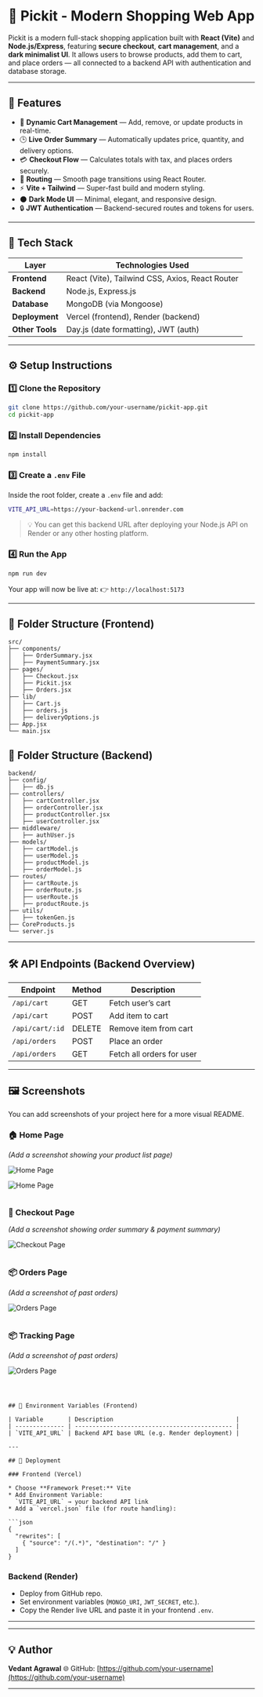 # 🛒 Pickit - Modern Shopping Web App

Pickit is a modern full-stack shopping application built with **React (Vite)** and **Node.js/Express**, featuring **secure checkout**, **cart management**, and a **dark minimalist UI**.
It allows users to browse products, add them to cart, and place orders — all connected to a backend API with authentication and database storage.

---

## 🚀 Features

* 🧾 **Dynamic Cart Management** — Add, remove, or update products in real-time.
* 🕒 **Live Order Summary** — Automatically updates price, quantity, and delivery options.
* 💳 **Checkout Flow** — Calculates totals with tax, and places orders securely.
* 🧭 **Routing** — Smooth page transitions using React Router.
* ⚡ **Vite + Tailwind** — Super-fast build and modern styling.
* 🌑 **Dark Mode UI** — Minimal, elegant, and responsive design.
* 🔒 **JWT Authentication** — Backend-secured routes and tokens for users.

---

## 🧩 Tech Stack

| Layer           | Technologies Used                               |
| --------------- | ----------------------------------------------- |
| **Frontend**    | React (Vite), Tailwind CSS, Axios, React Router |
| **Backend**     | Node.js, Express.js                             |
| **Database**    | MongoDB (via Mongoose)                          |
| **Deployment**  | Vercel (frontend), Render (backend)             |
| **Other Tools** | Day.js (date formatting), JWT (auth)            |

---

## ⚙️ Setup Instructions

### 1️⃣ Clone the Repository

```bash
git clone https://github.com/your-username/pickit-app.git
cd pickit-app
```

### 2️⃣ Install Dependencies

```bash
npm install
```

### 3️⃣ Create a `.env` File

Inside the root folder, create a `.env` file and add:

```bash
VITE_API_URL=https://your-backend-url.onrender.com
```

> 💡 You can get this backend URL after deploying your Node.js API on Render or any other hosting platform.

### 4️⃣ Run the App

```bash
npm run dev
```

Your app will now be live at:
👉 `http://localhost:5173`

---

## 🧭 Folder Structure (Frontend)

```
src/
├── components/
│   ├── OrderSummary.jsx
│   ├── PaymentSummary.jsx
├── pages/
│   ├── Checkout.jsx
│   ├── Pickit.jsx
│   ├── Orders.jsx
├── lib/
│   ├── Cart.js
│   ├── orders.js
│   ├── deliveryOptions.js
├── App.jsx
└── main.jsx
```

## 🧭 Folder Structure (Backend)

```
backend/
├── config/
│   ├── db.js
├── controllers/
│   ├── cartController.jsx
│   ├── orderController.jsx
│   ├── productController.jsx
│   ├── userController.jsx
├── middleware/
│   ├── authUser.js
├── models/
│   ├── cartModel.js
│   ├── userModel.js
│   ├── productModel.js
│   ├── orderModel.js
├── routes/
│   ├── cartRoute.js
│   ├── orderRoute.js
│   ├── userRoute.js
│   ├── productRoute.js
├── utils/
│   ├── tokenGen.js
├── CoreProducts.js
└── server.js
```

---

## 🛠️ API Endpoints (Backend Overview)

| Endpoint        | Method | Description               |
| --------------- | ------ | ------------------------- |
| `/api/cart`     | GET    | Fetch user’s cart         |
| `/api/cart`     | POST   | Add item to cart          |
| `/api/cart/:id` | DELETE | Remove item from cart     |
| `/api/orders`   | POST   | Place an order            |
| `/api/orders`   | GET    | Fetch all orders for user |

---

## 🖼️ Screenshots

You can add screenshots of your project here for a more visual README.

### 🏠 Home Page

*(Add a screenshot showing your product list page)*


![Home Page](https://github.com/Vedant-Agrawal07/Nexora-assign/blob/86d07570805097570c03dcd664c7258f72a53459/screenshots/home-page-scr-1.png)


![Home Page](https://github.com/Vedant-Agrawal07/Nexora-assign/blob/86d07570805097570c03dcd664c7258f72a53459/screenshots/home-page-scr-2.png)
```
```
### 🛒 Checkout Page

*(Add a screenshot showing order summary & payment summary)*


![Checkout Page](https://github.com/Vedant-Agrawal07/Nexora-assign/blob/86d07570805097570c03dcd664c7258f72a53459/screenshots/checkout-page-scr.png)
```
```
### 📦 Orders Page

*(Add a screenshot of past orders)*


![Orders Page](https://github.com/Vedant-Agrawal07/Nexora-assign/blob/86d07570805097570c03dcd664c7258f72a53459/screenshots/orders-page-scr.png)
```
```

### 📦 Tracking Page

*(Add a screenshot of past orders)*


![Orders Page](https://github.com/Vedant-Agrawal07/Nexora-assign/blob/86d07570805097570c03dcd664c7258f72a53459/screenshots/tracking-page-scr.png)
```



## 🔐 Environment Variables (Frontend)

| Variable       | Description                                   |
| -------------- | --------------------------------------------- |
| `VITE_API_URL` | Backend API base URL (e.g. Render deployment) |

---

## 🚀 Deployment

### Frontend (Vercel)

* Choose **Framework Preset:** Vite
* Add Environment Variable:
  `VITE_API_URL` → your backend API link
* Add a `vercel.json` file (for route handling):

```json
{
  "rewrites": [
    { "source": "/(.*)", "destination": "/" }
  ]
}
```

### Backend (Render)

* Deploy from GitHub repo.
* Set environment variables (`MONGO_URI`, `JWT_SECRET`, etc.).
* Copy the Render live URL and paste it in your frontend `.env`.

---



---

## 💡 Author

**Vedant Agrawal**
🌐 GitHub: [https://github.com/your-username](https://github.com/your-username)

---


